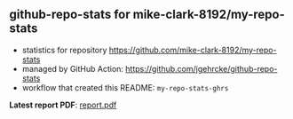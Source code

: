 ## github-repo-stats for mike-clark-8192/my-repo-stats

- statistics for repository https://github.com/mike-clark-8192/my-repo-stats
- managed by GitHub Action: https://github.com/jgehrcke/github-repo-stats
- workflow that created this README: `my-repo-stats-ghrs`

**Latest report PDF**: [report.pdf](https://github.com/mike-clark-8192/my-repo-stats/raw/main/mike-clark-8192/my-repo-stats/latest-report/report.pdf)

